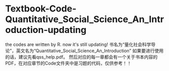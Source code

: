 # Textbook-Code-Quantitative_Social_Science_An_Introduction-updating
the codes are written by R. now it's still updating!
书名为“量化社会科学导论”，英文名为“Quantitative_Social_Science_An_Introduction”
如果要进行使用的话，建议先看qss_help.pdf。
然后对应的每一章都会有一个关于书本内容的PDF，在对应章节的Code文件夹中是习题的代码，仅供参考！！
